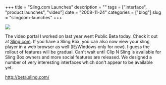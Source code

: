 +++
title = "Sling.com Launches"
description = ""
tags = ["interface", "product launches", "video"]
date = "2008-11-24"
categories = ["blog"]
slug = "slingcom-launches"
+++



  <div class="notebook-screenshot"><a href="http://beta.sling.com/"><img src="//media.konigi.com/bluga/wt492b1b25b7730.jpg"/></a></div><p>The video portal I worked on last year went Public Beta today. Check it out at <a href="http://sling.com/">Sling.com</a>. If you have a Sling Box, you can also now view your sling player in a web browser as well (IE/Windows only for now). I guess the rollout of features will be gradual. Can't wait until Clip N Sling is available for Sling Box owners and more social features are released. We designed a number of very interesting interfaces which don't appear to be available yet.</p>
    
  <a href="http://beta.sling.com/">http://beta.sling.com/</a>

